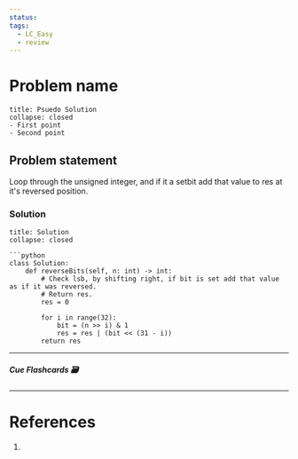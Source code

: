 ```yaml
---
status: 
tags:
  - LC_Easy
  - review
---
```


# Problem name
```ad-tldr
title: Psuedo Solution
collapse: closed
- First point
- Second point
```
## Problem statement
Loop through the unsigned integer, and if it a setbit add that value to res at it's reversed position.

### Solution
```ad-tldr
title: Solution
collapse: closed

```python
class Solution:
    def reverseBits(self, n: int) -> int:
        # Check lsb, by shifting right, if bit is set add that value as if it was reversed.
        # Return res.
        res = 0
        
        for i in range(32):
            bit = (n >> i) & 1
            res = res | (bit << (31 - i))
        return res    

```

---
##### Cue Flashcards 🗃

---
# References
1. 

